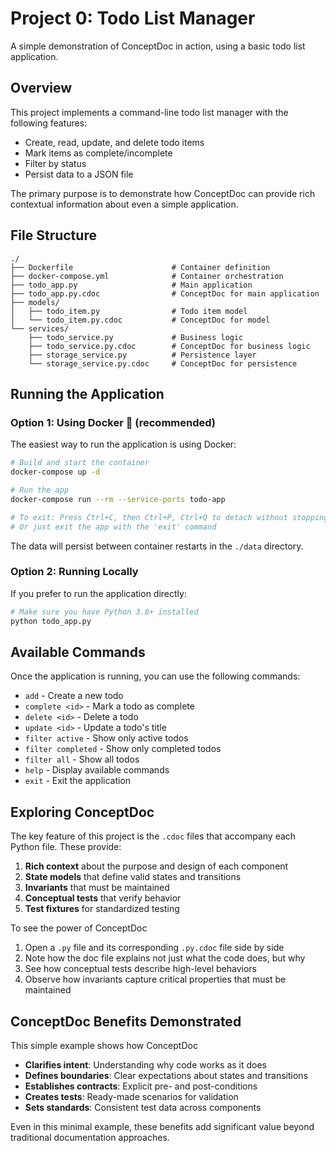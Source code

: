 # Project 0: Todo List Manager

A simple demonstration of ConceptDoc in action, using a basic todo list application.

## Overview

This project implements a command-line todo list manager with the following features:
- Create, read, update, and delete todo items
- Mark items as complete/incomplete
- Filter by status
- Persist data to a JSON file

The primary purpose is to demonstrate how ConceptDoc can provide rich contextual information about even a simple application.

## File Structure

```
./
├── Dockerfile                      # Container definition
├── docker-compose.yml              # Container orchestration
├── todo_app.py                     # Main application
├── todo_app.py.cdoc                # ConceptDoc for main application
├── models/
│   ├── todo_item.py                # Todo item model
│   └── todo_item.py.cdoc           # ConceptDoc for model
└── services/
    ├── todo_service.py             # Business logic
    ├── todo_service.py.cdoc        # ConceptDoc for business logic
    ├── storage_service.py          # Persistence layer
    └── storage_service.py.cdoc     # ConceptDoc for persistence
```

## Running the Application

### Option 1: Using Docker 🐳 (recommended)

The easiest way to run the application is using Docker:

```bash
# Build and start the container
docker-compose up -d

# Run the app
docker-compose run --rm --service-ports todo-app

# To exit: Press Ctrl+C, then Ctrl+P, Ctrl+Q to detach without stopping
# Or just exit the app with the 'exit' command
```

The data will persist between container restarts in the `./data` directory.

### Option 2: Running Locally

If you prefer to run the application directly:

```bash
# Make sure you have Python 3.8+ installed
python todo_app.py
```

## Available Commands

Once the application is running, you can use the following commands:

- `add` - Create a new todo
- `complete <id>` - Mark a todo as complete
- `delete <id>` - Delete a todo
- `update <id>` - Update a todo's title
- `filter active` - Show only active todos
- `filter completed` - Show only completed todos
- `filter all` - Show all todos
- `help` - Display available commands
- `exit` - Exit the application

## Exploring ConceptDoc

The key feature of this project is the `.cdoc` files that accompany each Python file. These provide:

1. **Rich context** about the purpose and design of each component
2. **State models** that define valid states and transitions
3. **Invariants** that must be maintained 
4. **Conceptual tests** that verify behavior
5. **Test fixtures** for standardized testing

To see the power of ConceptDoc

1. Open a `.py` file and its corresponding `.py.cdoc` file side by side
2. Note how the doc file explains not just what the code does, but why
3. See how conceptual tests describe high-level behaviors
4. Observe how invariants capture critical properties that must be maintained

## ConceptDoc Benefits Demonstrated

This simple example shows how ConceptDoc

- **Clarifies intent**: Understanding why code works as it does
- **Defines boundaries**: Clear expectations about states and transitions
- **Establishes contracts**: Explicit pre- and post-conditions
- **Creates tests**: Ready-made scenarios for validation
- **Sets standards**: Consistent test data across components

Even in this minimal example, these benefits add significant value beyond traditional documentation approaches.